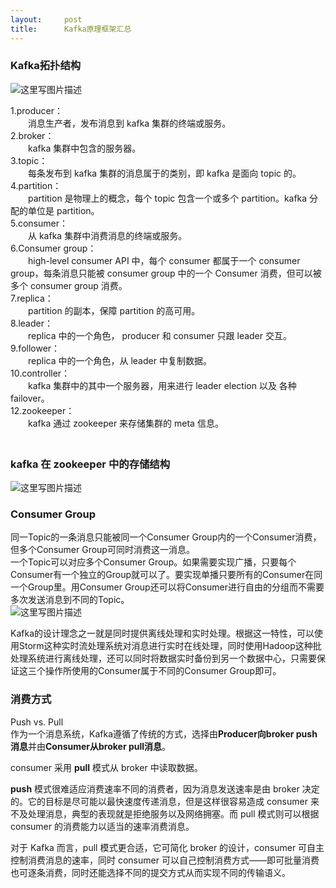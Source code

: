 ```yaml
---
layout:     post
title:      Kafka原理框架汇总
---
```

<div id="article_content" class="article_content clearfix csdn-tracking-statistics" data-pid="blog" data-mod="popu_307" data-dsm="post">
								            <div id="content_views" class="markdown_views prism-atom-one-dark">
							<!-- flowchart 箭头图标 勿删 -->
							<svg xmlns="http://www.w3.org/2000/svg" style="display: none;"><path stroke-linecap="round" d="M5,0 0,2.5 5,5z" id="raphael-marker-block" style="-webkit-tap-highlight-color: rgba(0, 0, 0, 0);"></path></svg>
							<h3 id="kafka拓扑结构">Kafka拓扑结构</h3>

<p><img src="https://img-blog.csdn.net/20180124145530004?watermark/2/text/aHR0cDovL2Jsb2cuY3Nkbi5uZXQvY2hlbmd5dXFpYW5n/font/5a6L5L2T/fontsize/400/fill/I0JBQkFCMA==/dissolve/70/gravity/SouthEast" alt="这里写图片描述" title=""></p>

<p>1.producer： <br>
　　消息生产者，发布消息到 kafka 集群的终端或服务。 <br>
2.broker： <br>
　　kafka 集群中包含的服务器。 <br>
3.topic： <br>
　　每条发布到 kafka 集群的消息属于的类别，即 kafka 是面向 topic 的。 <br>
4.partition： <br>
　　partition 是物理上的概念，每个 topic 包含一个或多个 partition。kafka 分配的单位是 partition。 <br>
5.consumer： <br>
　　从 kafka 集群中消费消息的终端或服务。 <br>
6.Consumer group： <br>
　　high-level consumer API 中，每个 consumer 都属于一个 consumer group，每条消息只能被 consumer group 中的一个 Consumer 消费，但可以被多个 consumer group 消费。 <br>
7.replica： <br>
　　partition 的副本，保障 partition 的高可用。 <br>
8.leader： <br>
　　replica 中的一个角色， producer 和 consumer 只跟 leader 交互。 <br>
9.follower： <br>
　　replica 中的一个角色，从 leader 中复制数据。 <br>
10.controller： <br>
　　kafka 集群中的其中一个服务器，用来进行 leader election 以及 各种 failover。 <br>
12.zookeeper： <br>
　　kafka 通过 zookeeper 来存储集群的 meta 信息。 <br>
　　</p>



<h3 id="kafka-在-zookeeper-中的存储结构">kafka 在 zookeeper 中的存储结构</h3>

<p><img src="https://img-blog.csdn.net/20180124145631158?watermark/2/text/aHR0cDovL2Jsb2cuY3Nkbi5uZXQvY2hlbmd5dXFpYW5n/font/5a6L5L2T/fontsize/400/fill/I0JBQkFCMA==/dissolve/70/gravity/SouthEast" alt="这里写图片描述" title=""></p>



<h3 id="consumer-group">Consumer Group</h3>

<p>同一Topic的一条消息只能被同一个Consumer Group内的一个Consumer消费，但多个Consumer Group可同时消费这一消息。 <br>
一个Topic可以对应多个Consumer Group。如果需要实现广播，只要每个Consumer有一个独立的Group就可以了。要实现单播只要所有的Consumer在同一个Group里。用Consumer Group还可以将Consumer进行自由的分组而不需要多次发送消息到不同的Topic。 <br>
<img src="https://img-blog.csdn.net/20180124145953233?watermark/2/text/aHR0cDovL2Jsb2cuY3Nkbi5uZXQvY2hlbmd5dXFpYW5n/font/5a6L5L2T/fontsize/400/fill/I0JBQkFCMA==/dissolve/70/gravity/SouthEast" alt="这里写图片描述" title=""></p>

<p>Kafka的设计理念之一就是同时提供离线处理和实时处理。根据这一特性，可以使用Storm这种实时流处理系统对消息进行实时在线处理，同时使用Hadoop这种批处理系统进行离线处理，还可以同时将数据实时备份到另一个数据中心，只需要保证这三个操作所使用的Consumer属于不同的Consumer Group即可。</p>



<h3 id="消费方式">消费方式</h3>

<p>Push vs. Pull <br>
作为一个消息系统，Kafka遵循了传统的方式，选择由<strong>Producer向broker push消息</strong>并由<strong>Consumer从broker pull消息</strong>。</p>

<p>consumer 采用 <strong>pull</strong> 模式从 broker 中读取数据。</p>

<p><strong>push</strong> 模式很难适应消费速率不同的消费者，因为消息发送速率是由 broker 决定的。它的目标是尽可能以最快速度传递消息，但是这样很容易造成 consumer 来不及处理消息，典型的表现就是拒绝服务以及网络拥塞。而 pull 模式则可以根据 consumer 的消费能力以适当的速率消费消息。</p>

<p>对于 Kafka 而言，pull 模式更合适，它可简化 broker 的设计，consumer 可自主控制消费消息的速率，同时 consumer 可以自己控制消费方式——即可批量消费也可逐条消费，同时还能选择不同的提交方式从而实现不同的传输语义。</p>            </div>
						<link href="https://csdnimg.cn/release/phoenix/mdeditor/markdown_views-9e5741c4b9.css" rel="stylesheet">
                </div>